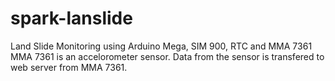 # spark-lanslide
Land Slide Monitoring using Arduino Mega, SIM 900, RTC and MMA 7361
MMA 7361 is an accelorometer sensor. 
Data from the sensor is transfered to web server from MMA 7361.
